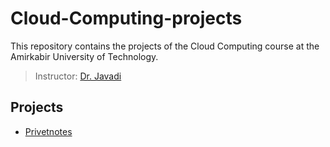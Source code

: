 # Cloud-Computing-projects

This repository contains the projects of the Cloud Computing course at the Amirkabir University of Technology.
> Instructor: [Dr. Javadi](https://scholar.google.com/citations?user=Va7RTUsAAAAJ&hl=en)


## Projects
- [Privetnotes](https://github.com/MohammadJavadArdestani/Cloud-Computing-projects/tree/main/Privenotes)



